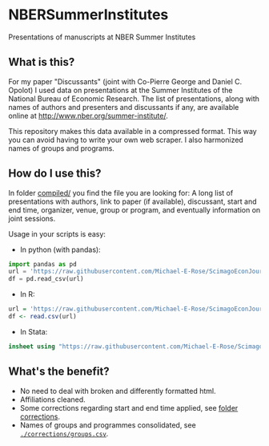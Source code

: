 # NBERSummerInstitutes
Presentations of manuscripts at NBER Summer Institutes

## What is this?
For my paper "Discussants" (joint with Co-Pierre George and Daniel C. Opolot) I used data on presentations at the Summer Institutes of the National Bureau of Economic Research.  The list of presentations, along with names of authors and presenters and discussants if any, are available online at http://www.nber.org/summer-institute/.

This repository makes this data available in a compressed format.  This way you can avoid having to write your own web scraper.  I also harmonized names of groups and programs.

## How do I use this?

In folder [compiled/](./compiled/) you find the file you are looking for: A long list of presentations with authors, link to paper (if available), discussant, start and end time, organizer, venue, group or program, and eventually information on joint sessions.

Usage in your scripts is easy:

* In python (with pandas):
```python
import pandas as pd
url = 'https://raw.githubusercontent.com/Michael-E-Rose/ScimagoEconJournalImpactFactors/master/compiled/Scimago_JIFs.csv'
df = pd.read_csv(url)
```

* In R:
```R
url = 'https://raw.githubusercontent.com/Michael-E-Rose/ScimagoEconJournalImpactFactors/master/compiled/Scimago_JIFs.csv'
df <- read.csv(url)
```

* In Stata:
```Stata
insheet using "https://raw.githubusercontent.com/Michael-E-Rose/ScimagoEconJournalImpactFactors/master/compiled/Scimago_JIFs.csv"
```

## What's the benefit?
- No need to deal with broken and differently formatted html.
- Affiliations cleaned.
- Some corrections regarding start and end time applied, see [folder corrections](corrections).
- Names of groups and programmes consolidated, see [`./corrections/groups.csv`](corrections/groups.csv).
